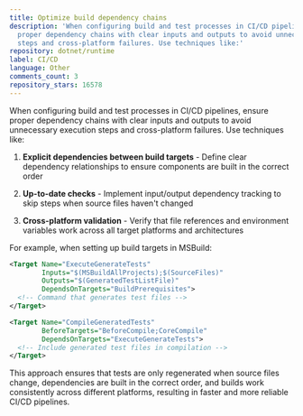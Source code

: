 ```yaml
---
title: Optimize build dependency chains
description: 'When configuring build and test processes in CI/CD pipelines, ensure
  proper dependency chains with clear inputs and outputs to avoid unnecessary execution
  steps and cross-platform failures. Use techniques like:'
repository: dotnet/runtime
label: CI/CD
language: Other
comments_count: 3
repository_stars: 16578
---
```


When configuring build and test processes in CI/CD pipelines, ensure proper dependency chains with clear inputs and outputs to avoid unnecessary execution steps and cross-platform failures. Use techniques like:

1. **Explicit dependencies between build targets** - Define clear dependency relationships to ensure components are built in the correct order

2. **Up-to-date checks** - Implement input/output dependency tracking to skip steps when source files haven't changed

3. **Cross-platform validation** - Verify that file references and environment variables work across all target platforms and architectures

For example, when setting up build targets in MSBuild:

```xml
<Target Name="ExecuteGenerateTests"
        Inputs="$(MSBuildAllProjects);$(SourceFiles)"
        Outputs="$(GeneratedTestListFile)"
        DependsOnTargets="BuildPrerequisites">
  <!-- Command that generates test files -->
</Target>

<Target Name="CompileGeneratedTests"
        BeforeTargets="BeforeCompile;CoreCompile"
        DependsOnTargets="ExecuteGenerateTests">
  <!-- Include generated test files in compilation -->
</Target>
```

This approach ensures that tests are only regenerated when source files change, dependencies are built in the correct order, and builds work consistently across different platforms, resulting in faster and more reliable CI/CD pipelines.
